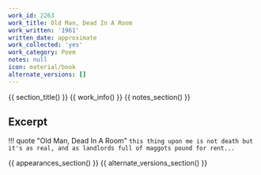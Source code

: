 ```yaml
---
work_id: 2263
work_title: Old Man, Dead In A Room
work_written: '1961'
written_date: approximate
work_collected: 'yes'
work_category: Poem
notes: null
icon: material/book
alternate_versions: []
---
```


{{ section_title() }}
{{ work_info() }}
{{ notes_section() }}
## Excerpt
!!! quote "Old Man, Dead In A Room"
    ```
    this thing upon me is not death
    but it's as real,
    and as landlords full of maggots
    pound for rent...
    ```

{{ appearances_section() }}
{{ alternate_versions_section() }}